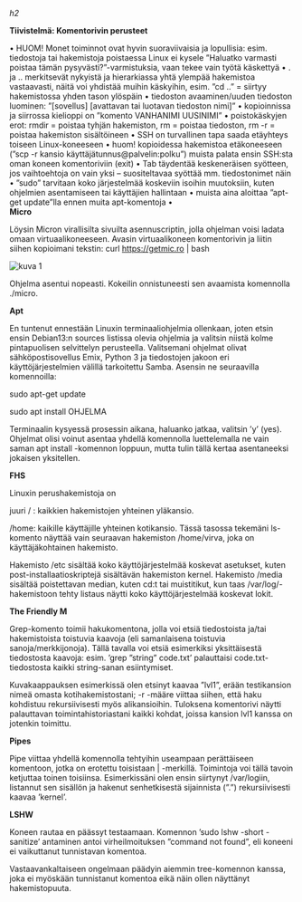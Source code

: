*h2*

**Tiivistelmä: Komentorivin perusteet**

•	HUOM! Monet toiminnot ovat hyvin suoraviivaisia ja lopullisia: esim. tiedostoja tai hakemistoja poistaessa Linux ei kysele ”Haluatko varmasti poistaa tämän pysyvästi?”-varmistuksia, vaan tekee vain työtä käskettyä
•	. ja .. merkitsevät nykyistä ja hierarkiassa yhtä ylempää hakemistoa vastaavasti, näitä voi yhdistää muihin käskyihin, esim. ”cd ..” = siirtyy hakemistossa yhden tason ylöspäin
•	tiedoston avaaminen/uuden tiedoston luominen: ”[sovellus] [avattavan tai luotavan tiedoston nimi]”
•	kopioinnissa ja siirrossa kielioppi on ”komento VANHANIMI UUSINIMI”
•	poistokäskyjen erot: rmdir = poistaa tyhjän hakemiston, rm = poistaa tiedoston, rm -r = poistaa hakemiston sisältöineen
•	SSH on turvallinen tapa saada etäyhteys toiseen Linux-koneeseen
•	huom! kopioidessa hakemistoa etäkoneeseen (”scp -r kansio käyttäjätunnus@palvelin:polku”) muista palata ensin SSH:sta oman koneen komentoriviin (exit)
•	Tab täydentää keskeneräisen syötteen, jos vaihtoehtoja on vain yksi – suositeltavaa syöttää mm. tiedostonimet näin
•	”sudo” tarvitaan koko järjestelmää koskeviin isoihin muutoksiin, kuten ohjelmien asentamiseen tai käyttäjien hallintaan
•	muista aina aloittaa ”apt-get update”lla ennen muita apt-komentoja
•	
**Micro**

Löysin Micron virallisilta sivuilta asennuscriptin, jolla ohjelman voisi ladata omaan virtuaalikoneeseen. Avasin virtuaalikoneen komentorivin ja liitin siihen kopioimani tekstin: curl https://getmic.ro | bash

![kuva 1](h2-1)

Ohjelma asentui nopeasti. Kokeilin onnistuneesti sen avaamista komennolla ./micro.

**Apt**

En tuntenut ennestään Linuxin terminaaliohjelmia ollenkaan, joten etsin ensin Debian13:n sources listissa olevia ohjelmia ja valitsin niistä kolme pintapuolisen selvittelyn perusteella. Valitsemani ohjelmat olivat sähköpostisovellus Emix, Python 3 ja tiedostojen jakoon eri käyttöjärjestelmien välillä tarkoitettu Samba. Asensin ne seuraavilla komennoilla:

sudo apt-get update

sudo apt install OHJELMA

Terminaalin kysyessä prosessin aikana, haluanko jatkaa, valitsin ’y’ (yes). Ohjelmat olisi voinut asentaa yhdellä komennolla luettelemalla ne vain saman apt install -komennon loppuun, mutta tulin tällä kertaa asentaneeksi jokaisen yksitellen.

**FHS**

Linuxin perushakemistoja on

juuri / : kaikkien hakemistojen yhteinen yläkansio.

/home: kaikille käyttäjille yhteinen kotikansio. Tässä tasossa tekemäni ls-komento näyttää vain seuraavan hakemiston /home/virva, joka on käyttäjäkohtainen hakemisto.


Hakemisto /etc sisältää koko käyttöjärjestelmää koskevat asetukset, kuten post-installaatioskriptejä sisältävän hakemiston kernel. Hakemisto /media sisältää poistettavan median, kuten cd:t tai muistitikut, kun taas /var/log/-hakemistoon tehty listaus näytti koko käyttöjärjestelmää koskevat lokit.

**The Friendly M**

Grep-komento toimii hakukomentona, jolla voi etsiä tiedostoista ja/tai hakemistoista toistuvia kaavoja (eli samanlaisena toistuvia sanoja/merkkijonoja). Tällä tavalla voi etsiä esimerkiksi yksittäisestä tiedostosta kaavoja: esim. ’grep ”string” code.txt’ palauttaisi code.txt-tiedostosta kaikki string-sanan esiintymiset.

Kuvakaappauksen esimerkissä olen etsinyt kaavaa ”lvl1”, erään testikansion nimeä omasta kotihakemistostani; -r -määre viittaa siihen, että haku kohdistuu rekursiivisesti myös alikansioihin. Tuloksena komentorivi näytti palauttavan toimintahistoriastani kaikki kohdat, joissa kansion lvl1 kanssa on jotenkin toimittu.



**Pipes**

Pipe viittaa yhdellä komennolla tehtyihin useampaan perättäiseen komentoon, jotka on erotettu toisistaan | -merkillä. Toimintoja voi tällä tavoin ketjuttaa toinen toisiinsa. Esimerkissäni olen ensin siirtynyt /var/logiin, listannut sen sisällön ja hakenut senhetkisestä sijainnista (”.”) rekursiivisesti kaavaa ’kernel’.

**LSHW**

Koneen rautaa en päässyt testaamaan. Komennon ’sudo lshw -short -sanitize’ antaminen antoi virheilmoituksen ”command not found”, eli koneeni ei vaikuttanut tunnistavan komentoa. 

Vastaavankaltaiseen ongelmaan päädyin aiemmin tree-komennon kanssa, joka ei myöskään tunnistanut komentoa eikä näin ollen näyttänyt hakemistopuuta.

